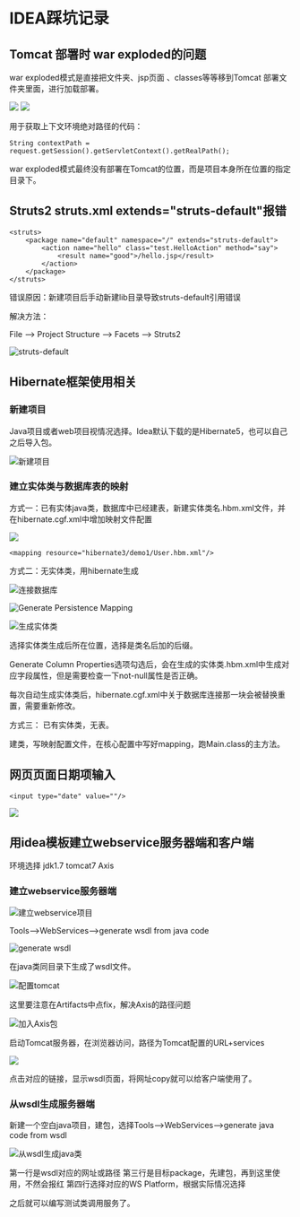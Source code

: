 # IDEA踩坑记录

## Tomcat 部署时 war exploded的问题

war exploded模式是直接把文件夹、jsp页面 、classes等等移到Tomcat 部署文件夹里面，进行加载部署。

![](../.gitbook/assets/image7.png) ![](https://github.com/QiQixvs/JavaLearnNote/tree/9f84335b1fb8c1e792ddb4feebf55381c89f784e/.gitbook/assets/capture.png)

用于获取上下文环境绝对路径的代码：

```text
String contextPath = request.getSession().getServletContext().getRealPath();
```

war exploded模式最终没有部署在Tomcat的位置，而是项目本身所在位置的指定目录下。

## Struts2 struts.xml extends="struts-default"报错

```text
<struts>
    <package name="default" namespace="/" extends="struts-default">
        <action name="hello" class="test.HelloAction" method="say">
            <result name="good">/hello.jsp</result>
        </action>
    </package>
</struts>
```

错误原因：新建项目后手动新建lib目录导致struts-default引用错误

解决方法：

File --&gt; Project Structure --&gt; Facets --&gt; Struts2

![struts-default](../.gitbook/assets/2020-03-09-15-34-09.png)

## Hibernate框架使用相关

### 新建项目

Java项目或者web项目视情况选择。Idea默认下载的是Hibernate5，也可以自己之后导入包。

![&#x65B0;&#x5EFA;&#x9879;&#x76EE;](../.gitbook/assets/2020-03-20-10-32-32.png)

### 建立实体类与数据库表的映射

方式一：已有实体java类，数据库中已经建表，新建实体类名.hbm.xml文件，并在hibernate.cgf.xml中增加映射文件配置

![](../.gitbook/assets/2020-03-20-10-36-29.png)

```text
<mapping resource="hibernate3/demo1/User.hbm.xml"/>
```

方式二：无实体类，用hibernate生成

![&#x8FDE;&#x63A5;&#x6570;&#x636E;&#x5E93;](../.gitbook/assets/2020-03-20-10-34-37.png)

![Generate Persistence Mapping](../.gitbook/assets/2020-03-20-10-37-37.png)

![&#x751F;&#x6210;&#x5B9E;&#x4F53;&#x7C7B;](../.gitbook/assets/2020-03-20-10-39-09.png)

选择实体类生成后所在位置，选择是类名后加的后缀。

Generate Column Properties选项勾选后，会在生成的实体类.hbm.xml中生成对应字段属性，但是需要检查一下not-null属性是否正确。

每次自动生成实体类后，hibernate.cgf.xml中关于数据库连接那一块会被替换重置，需要重新修改。

方式三： 已有实体类，无表。

建类，写映射配置文件，在核心配置中写好mapping，跑Main.class的主方法。

## 网页页面日期项输入

```text
<input type="date" value=""/>
```

![](../.gitbook/assets/2020-04-10-13-34-04.png)

## 用idea模板建立webservice服务器端和客户端

环境选择 jdk1.7 tomcat7 Axis 

### 建立webservice服务器端

![建立webservice项目](../.gitbook/assets/2020-06-15-16-02-09.png)

Tools-->WebServices-->generate wsdl from java code

![generate wsdl](../.gitbook/assets/2020-06-15-16-03-50.png)

在java类同目录下生成了wsdl文件。

![配置tomcat](../.gitbook/assets/2020-06-15-16-07-33.png)

这里要注意在Artifacts中点fix，解决Axis的路径问题

![加入Axis包](../.gitbook/assets/2020-06-15-16-09-40.png)

启动Tomcat服务器，在浏览器访问，路径为Tomcat配置的URL+services

![](../.gitbook/assets/2020-06-15-16-12-10.png)

点击对应的链接，显示wsdl页面，将网址copy就可以给客户端使用了。

### 从wsdl生成服务器端

新建一个空白java项目，建包，选择Tools-->WebServices-->generate java code from wsdl

![从wsdl生成java类](../.gitbook/assets/2020-06-15-16-19-27.png)

第一行是wsdl对应的网址或路径
第三行是目标package，先建包，再到这里使用，不然会报红
第四行选择对应的WS Platform，根据实际情况选择

之后就可以编写测试类调用服务了。




